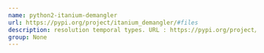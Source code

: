 ```yaml
---
name: python2-itanium-demangler
url: https://pypi.org/project/itanium_demangler/#files
description: resolution temporal types. URL : https://pypi.org/project/itanium_demangler/#files Groups : None
group: None
---
```

